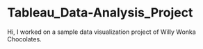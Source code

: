 # Tableau_Data-Analysis_Project
Hi, I worked on a sample data visualization project of Willy Wonka Chocolates. 
